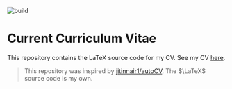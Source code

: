 ![build](https://github.com/nredick/portfolio/actions/workflows/build.yml/badge.svg
)
# Current Curriculum Vitae

This repository contains the LaTeX source code for my CV. See my CV [here](https://nedick.github.io/portfolio/cv.pdf).

> This repository was inspired by [jitinnair1/autoCV](https://github.com/jitinnair1/autoCV). The $\LaTeX$ source code is my own. 